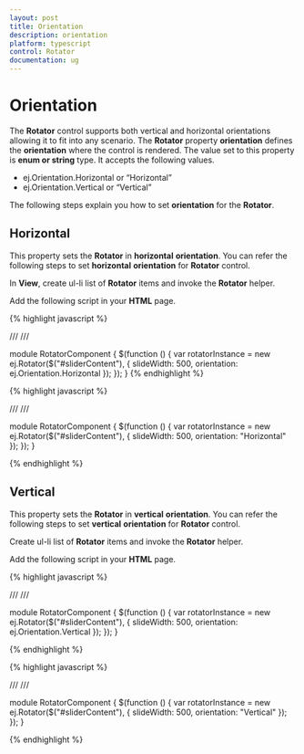 ```yaml
---
layout: post
title: Orientation
description: orientation
platform: typescript
control: Rotator
documentation: ug
---
```


# Orientation

The **Rotator** control supports both vertical and horizontal orientations allowing it to fit into any scenario. The **Rotator** property **orientation** defines the **orientation** where the control is rendered. The value set to this property is **enum or string** type. It accepts the following values.

* ej.Orientation.Horizontal or “Horizontal”
* ej.Orientation.Vertical  or “Vertical”

The following steps explain you how to set **orientation** for the **Rotator**.

## Horizontal

This property sets the **Rotator** in **horizontal** **orientation**. You can refer the following steps to set **horizontal** **orientation** for **Rotator** control.

 In **View**, create ul-li list of **Rotator** items and invoke the **Rotator** helper.

 Add the following script in your **HTML** page.


  {% highlight javascript %}

/// <reference path="tsfiles/jquery.d.ts" />
/// <reference path="tsfiles/ej.web.all.d.ts" />

module RotatorComponent {
    $(function () {
        var rotatorInstance = new ej.Rotator($("#sliderContent"), {
          slideWidth: 500,
          orientation: ej.Orientation.Horizontal 
         });
    });
}
  {% endhighlight %}
  
  
  {% highlight javascript %}

/// <reference path="tsfiles/jquery.d.ts" />
/// <reference path="tsfiles/ej.web.all.d.ts" />

module RotatorComponent {
    $(function () {
        var rotatorInstance = new ej.Rotator($("#sliderContent"), {
          slideWidth: 500,
          orientation: "Horizontal"
           });
    });
}


  {% endhighlight %}


## Vertical

This property sets the **Rotator** in **vertical** **orientation**. You can refer the following steps to set **vertical** **orientation** for **Rotator** control.

 Create ul-li list of **Rotator** items and invoke the **Rotator** helper.

 Add the following script in your **HTML** page.



  {% highlight javascript %}

/// <reference path="tsfiles/jquery.d.ts" />
/// <reference path="tsfiles/ej.web.all.d.ts" />

module RotatorComponent {
    $(function () {
        var rotatorInstance = new ej.Rotator($("#sliderContent"), {
          slideWidth: 500, 
          orientation: ej.Orientation.Vertical 
          });
    });
}

  {% endhighlight %}


  {% highlight javascript %}

/// <reference path="tsfiles/jquery.d.ts" />
/// <reference path="tsfiles/ej.web.all.d.ts" />

module RotatorComponent {
    $(function () {
        var rotatorInstance = new ej.Rotator($("#sliderContent"), {
           slideWidth: 500,
           orientation: "Vertical" 
           });
    });
}

  {% endhighlight %}

